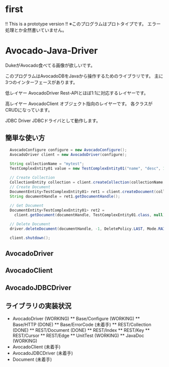 # first
!! This is a prototype version !!
※このプログラムはプロトタイプです。
エラー処理とか全然書いていません。

# Avocado-Java-Driver

 DukeがAvocado食べてる画像が欲しいです。

このプログラムはAvocadoDBをJavaから操作するためのライブラリです。
主に3つのインターフェースがあります。

低レイヤー
  AvocadoDriver
    Rest-APIとほぼ1:1に対応するレイヤーです。

高レイヤー
  AvocadoClient
    オブジェクト指向のレイヤーです。
    各クラスがCRUDになっています。
    
JDBC Driver
  JDBCドライバとして動作します。

## 簡単な使い方

``` Java
  AvocadoConfigure configure = new AvocadoConfigure();
  AvocadoDriver client = new AvocadoDriver(configure);
  
  String collectionName = "mytest";
  TestComplexEntity01 value = new TestComplexEntity01("name", "desc", 10); // any POJO class

  // Create Collection
  CollectionEntity collection = client.createCollection(collectionName, false, Mode.DUP_GET);
  // Create Document
  DocumentEntity<TestComplexEntity01> ret1 = client.createDocument(collectionName, value, null, null, null);
  String documentHandle = ret1.getDocumentHandle();
  
  // Get Document
  DocumentEntity<TestComplexEntity01> ret2 =
    client.getDocument(documentHandle, TestComplexEntity01.class, null);

  // Delete Document
  driver.deleteDocument(documentHandle, -1, DeletePolicy.LAST, Mode.RAISE_ERROR);  

  client.shutdown();
```

## AvocadoDriver
## AvocadoClient
## AvocadoJDBCDriver

## ライブラリの実装状況
* AvocadoDriver (WORKING)
** Base/Configure (WORKING)
** Base/HTTP (DONE)
** Base/ErrorCode (未着手)
** REST/Collection (DONE)
** REST/Document (DONE)
** REST/Index
** REST/Key
** REST/Cursor
** REST/Edge
** UnitTest (WORKING)
** JavaDoc (WORKING)
* AvocadoClient (未着手)
* AvocadoJDBCDriver (未着手)
* Document (未着手)

